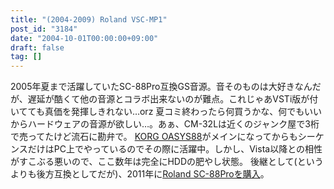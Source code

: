 ```yaml
---
title: "(2004-2009) Roland VSC-MP1"
post_id: "3184"
date: "2004-10-01T00:00:00+09:00"
draft: false
tag: []
---
```



2005年夏まで活躍していたSC-88Pro互換GS音源。音そのものは大好きなんだが、遅延が酷くて他の音源とコラボ出来ないのが難点。これじゃあVSTi版が付いてても真価を発揮しきれない…orz 夏コミ終わったら何買うかな、何でもいいからハードウェアの音源が欲しい…。あぁ、CM-32Lは近くのジャンク屋で3桁で売ってたけど流石に勘弁で。  [KORG OASYS88](/oasys88)がメインになってからもシーケンスだけはPC上でやっているのでその際に活躍中。しかし、Vista以降との相性がすこぶる悪いので、ここ数年は完全にHDDの肥やし状態。 後継として(というよりも後方互換としてだが)、2011年に[Roland SC-88Proを購入](/sc-88pro)。
